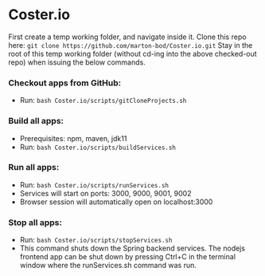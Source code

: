 # Coster.io

First create a temp working folder, and navigate inside it. 
Clone this repo here: `git clone https://github.com/marton-bod/Coster.io.git`
Stay in the root of this temp working folder (without cd-ing into the above checked-out repo) when issuing the below commands.

### Checkout apps from GitHub:
* Run: `bash Coster.io/scripts/gitCloneProjects.sh`

### Build all apps:
* Prerequisites: npm, maven, jdk11
* Run: `bash Coster.io/scripts/buildServices.sh`

### Run all apps:
* Run: `bash Coster.io/scripts/runServices.sh`
* Services will start on ports: 3000, 9000, 9001, 9002
* Browser session will automatically open on localhost:3000

### Stop all apps:
- Run: `bash Coster.io/scripts/stopServices.sh`
- This command shuts down the Spring backend services. The nodejs frontend app can be shut down by pressing Ctrl+C in the terminal window where the runServices.sh command was run.
